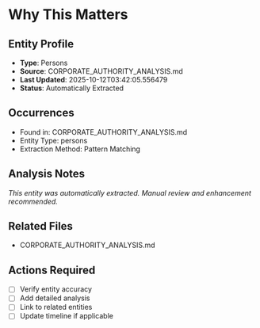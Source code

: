 # Why This Matters

## Entity Profile
- **Type**: Persons
- **Source**: CORPORATE_AUTHORITY_ANALYSIS.md
- **Last Updated**: 2025-10-12T03:42:05.556479
- **Status**: Automatically Extracted

## Occurrences
- Found in: CORPORATE_AUTHORITY_ANALYSIS.md
- Entity Type: persons
- Extraction Method: Pattern Matching

## Analysis Notes
*This entity was automatically extracted. Manual review and enhancement recommended.*

## Related Files
- CORPORATE_AUTHORITY_ANALYSIS.md

## Actions Required
- [ ] Verify entity accuracy
- [ ] Add detailed analysis
- [ ] Link to related entities
- [ ] Update timeline if applicable
